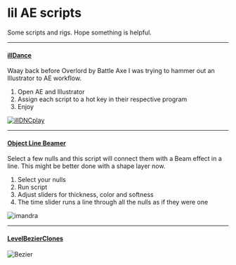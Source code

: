 <div>

# lil AE scripts

Some scripts and rigs.
Hope something is helpful.

</div>
<div>
<div>

---

#### [illDance](https://github.com/lilsmokie/AE-scripts/tree/main/IllDance_v0.5)

Waay back before Overlord by Battle Axe I was trying to hammer out an Illustrator to AE workflow.

1. Open AE and Illustrator
2. Assign each script to a hot key in their respective program
3. Enjoy
  
[![illDNCplay](https://user-images.githubusercontent.com/88659624/129334521-12a944a1-072e-4878-894b-dfe0d9c158a6.png)](https://vimeo.com/50225682)

</div>
<div>

---

#### [Object Line Beamer](https://github.com/lilsmokie/AE-scripts/blob/main/ObjectLineBeamer_v004.jsx)

  Select a few nulls and this script will connect them with a Beam effect in a line. 
  This might be better done with a shape layer now.

1. Select your nulls
2. Run script
3. Adjust sliders for thickness, color and softness
4. The time slider runs a line through all the nulls as if they were one

  ![imandra](https://user-images.githubusercontent.com/88659624/129369069-20abb1ff-d6e7-4162-9e6d-25233d8bf16f.gif)


</div>
<div>

---

#### [LevelBezierClones](https://github.com/lilsmokie/AE_scripts_and_rigs/tree/main/LevelBezierClones_v006)

![Bezier](https://user-images.githubusercontent.com/88659624/129393404-36a6cdff-9a95-4193-9ce0-05045ffb03ed.gif)



</div>
</div>
